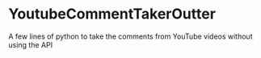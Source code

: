 # YoutubeCommentTakerOutter
A few lines of python to take the comments from YouTube videos without using the API
